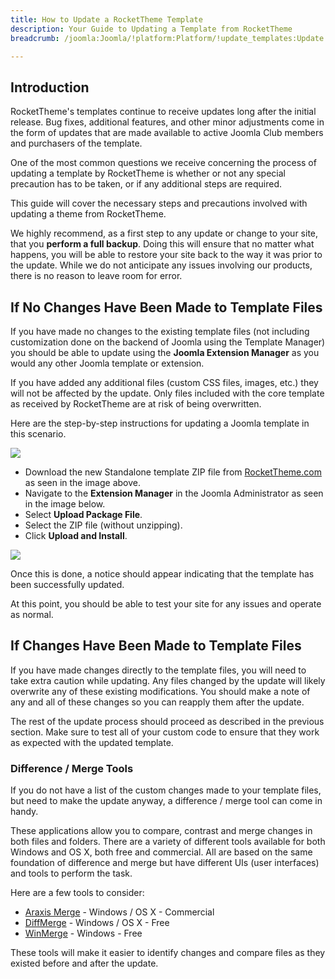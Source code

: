 ```yaml
---
title: How to Update a RocketTheme Template
description: Your Guide to Updating a Template from RocketTheme
breadcrumb: /joomla:Joomla/!platform:Platform/!update_templates:Update a RocketTheme Template

---
```


Introduction
-----

RocketTheme's templates continue to receive updates long after the initial release. Bug fixes, additional features, and other minor adjustments come in the form of updates that are made available to active Joomla Club members and purchasers of the template.

One of the most common questions we receive concerning the process of updating a template by RocketTheme is whether or not any special precaution has to be taken, or if any additional steps are required.

This guide will cover the necessary steps and precautions involved with updating a theme from RocketTheme.

We highly recommend, as a first step to any update or change to your site, that you **perform a full backup**. Doing this will ensure that no matter what happens, you will be able to restore your site back to the way it was prior to the update. While we do not anticipate any issues involving our products, there is no reason to leave room for error.

If No Changes Have Been Made to Template Files
-----

If you have made no changes to the existing template files (not including customization done on the backend of Joomla using the Template Manager) you should be able to update using the **Joomla Extension Manager** as you would any other Joomla template or extension.

If you have added any additional files (custom CSS files, images, etc.) they will not be affected by the update. Only files included with the core template as received by RocketTheme are at risk of being overwritten.

Here are the step-by-step instructions for updating a Joomla template in this scenario.

![][update1]

* Download the new Standalone template ZIP file from [RocketTheme.com](http://rocketthme.com) as seen in the image above.
* Navigate to the **Extension Manager** in the Joomla Administrator as seen in the image below.
* Select **Upload Package File**.
* Select the ZIP file (without unzipping).
* Click **Upload and Install**.

![][update2]

Once this is done, a notice should appear indicating that the template has been successfully updated.

At this point, you should be able to test your site for any issues and operate as normal.

If Changes Have Been Made to Template Files
-----

If you have made changes directly to the template files, you will need to take extra caution while updating. Any files changed by the update will likely overwrite any of these existing modifications. You should make a note of any and all of these changes so you can reapply them after the update.

The rest of the update process should proceed as described in the previous section. Make sure to test all of your custom code to ensure that they work as expected with the updated template.

### Difference / Merge Tools

If you do not have a list of the custom changes made to your template files, but need to make the update anyway, a difference / merge tool can come in handy.

These applications allow you to compare, contrast and merge changes in both files and folders. There are a variety of different tools available for both Windows and OS X, both free and commercial. All are based on the same foundation of difference and merge but have different UIs (user interfaces) and tools to perform the task. 

Here are a few tools to consider:

* [Araxis Merge][araxis] - Windows / OS X - Commercial
* [DiffMerge][diffmerge] - Windows / OS X - Free
* [WinMerge][winmerge] - Windows - Free

These tools will make it easier to identify changes and compare files as they existed before and after the update. 

[araxis]: http://www.araxis.com/merge/
[diffmerge]: http://www.sourcegear.com/diffmerge/downloads.php
[winmerge]: http://winmerge.org/
[update1]: assets/update_1.jpeg
[update2]: assets/update_2.jpeg
